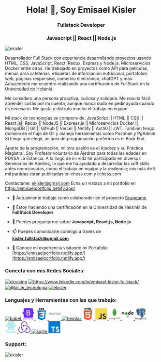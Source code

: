 <h1 align="center">Hola! 👋, Soy Emisael Kisler</h1>
<h3 align="center">Fullstack Developer</h3>
<h3 align="center">Javascript || React || Node.js</h3>

<p align="left"> <img src="https://komarev.com/ghpvc/?username=ekisler&label=Profile%20views&color=0e75b6&style=flat" alt="ekisler" /> </p>

 Desarrollador Full Stack con experiencia desarrollando proyectos usando HTML, CSS, JavaScript, React, Redux, Express y Node.js, Microservicios Docker entre otros. He trabajado en proyectos como API para películas, menús para cafeterías, etiquetas de información nutricional, portafolios web, páginas responsive, comercio electrónico, chatGPT y más.
Actualmente me ecuentro realizando una certificacion de FullStack en la [Universidad de Helsinki](https://fullstackopen.com/).

Me considero una persona proactiva, curiosa y solidaria. Me resulta fácil aprender cosas por mi cuenta, aunque nunca dudo en pedir ayuda cuando es necesario.
Me gusta y disfruto mucho el trabajo en equipo

Mi stack de tecnologías se compone de: JavaScript || HTML || CSS || React.js|| Redux || NodeJS || Express.js || Microservicios Docker || MongoDB || Git || GitHub || Vercel || Netlify || Auth0 || JWT. También tengo dominio en el flujo de Git y manejo herramientas como Postman y PgAdmin. Si tengo que elegir, mi área de programación preferida es el Back End.

Aparte de la programación, mi otra pasión es el Ajedrez y su Práctica Magistral. Soy Profesor voluntario de Ajedrez para todas las edades en PDVSA La Estancia. A lo largo de mi vida he participado en diversos Seminarios de Ajedrez, lo que me ha ayudado a desarrollar las soft skills antes mencionadas, como el trabajo en equipo y la resilencia; mis más de 5 mil partidas están publicadas en chess.com y lichess.com

Contáctame: ekisler@gmail.com
Echa un vistazo a mi portfolio en https://emisaelportfolio.netlify.app/

- 🔭 Actualmente trabajo como colaborador en el proyecto [Scaneame](https://github.com/ekisler/scanneame)

- 🌱 Estoy haciendo una certificación en la Universidad de Helsinki de **FullStack Developer**

- 💬 Puedes preguntarme sobre **Javascript, React.js, Node.js**

- 📫 Puedes comunicarte conmigo a traves de **kisler.fullstack@gmail.com**

- 📄 Conoce mi experiencia visitando mi Portafolio [https://emisaelportfolio.netlify.app/](https://emisaelportfolio.netlify.app/)

<h3 align="left">Conecta con mis Redes Sociales:</h3>
<p align="left">
<a href="https://twitter.com/ekracing" target="blank"><img align="center" src="https://raw.githubusercontent.com/rahuldkjain/github-profile-readme-generator/master/src/images/icons/Social/twitter.svg" alt="ekracing" height="30" width="40" /></a>
<a href="https://www.linkedin.com/in/emisael-kisler-fullstack/" target="blank"><img align="center" src="https://raw.githubusercontent.com/rahuldkjain/github-profile-readme-generator/master/src/images/icons/Social/linked-in-alt.svg" alt="https://www.linkedin.com/in/emisael-kisler-fullstack/" height="30" width="40" /></a>
<a href="https://instagram.com/@kisler_tecnologia" target="blank"><img align="center" src="https://raw.githubusercontent.com/rahuldkjain/github-profile-readme-generator/master/src/images/icons/Social/instagram.svg" alt="@kisler_tecnologia" height="30" width="40" /></a>
<a href="https://www.hackerrank.com/ekisler" target="blank"><img align="center" src="https://raw.githubusercontent.com/rahuldkjain/github-profile-readme-generator/master/src/images/icons/Social/hackerrank.svg" alt="ekisler" height="30" width="40" /></a>
</p>

<h3 align="left">Lenguajes y Herramientas con las que trabajo:</h3>
<p align="left"> <a href="https://babeljs.io/" target="_blank" rel="noreferrer"> <img src="https://www.vectorlogo.zone/logos/babeljs/babeljs-icon.svg" alt="babel" width="40" height="40"/> </a> <a href="https://getbootstrap.com" target="_blank" rel="noreferrer"> <img src="https://raw.githubusercontent.com/devicons/devicon/master/icons/bootstrap/bootstrap-plain-wordmark.svg" alt="bootstrap" width="40" height="40"/> </a> <a href="https://www.w3schools.com/css/" target="_blank" rel="noreferrer"> <img src="https://raw.githubusercontent.com/devicons/devicon/master/icons/css3/css3-original-wordmark.svg" alt="css3" width="40" height="40"/> </a> <a href="https://expressjs.com" target="_blank" rel="noreferrer"> <img src="https://raw.githubusercontent.com/devicons/devicon/master/icons/express/express-original-wordmark.svg" alt="express" width="40" height="40"/> </a> <a href="https://heroku.com" target="_blank" rel="noreferrer"> <img src="https://www.vectorlogo.zone/logos/heroku/heroku-icon.svg" alt="heroku" width="40" height="40"/> </a> <a href="https://www.w3.org/html/" target="_blank" rel="noreferrer"> <img src="https://raw.githubusercontent.com/devicons/devicon/master/icons/html5/html5-original-wordmark.svg" alt="html5" width="40" height="40"/> </a> <a href="https://developer.mozilla.org/en-US/docs/Web/JavaScript" target="_blank" rel="noreferrer"> <img src="https://raw.githubusercontent.com/devicons/devicon/master/icons/javascript/javascript-original.svg" alt="javascript" width="40" height="40"/> </a> <a href="https://www.mongodb.com/" target="_blank" rel="noreferrer"> <img src="https://raw.githubusercontent.com/devicons/devicon/master/icons/mongodb/mongodb-original-wordmark.svg" alt="mongodb" width="40" height="40"/> </a> <a href="https://nodejs.org" target="_blank" rel="noreferrer"> <img src="https://raw.githubusercontent.com/devicons/devicon/master/icons/nodejs/nodejs-original-wordmark.svg" alt="nodejs" width="40" height="40"/> </a> <a href="https://www.postgresql.org" target="_blank" rel="noreferrer"> <img src="https://raw.githubusercontent.com/devicons/devicon/master/icons/postgresql/postgresql-original-wordmark.svg" alt="postgresql" width="40" height="40"/> </a> <a href="https://reactjs.org/" target="_blank" rel="noreferrer"> <img src="https://raw.githubusercontent.com/devicons/devicon/master/icons/react/react-original-wordmark.svg" alt="react" width="40" height="40"/> </a> <a href="https://redux.js.org" target="_blank" rel="noreferrer"> <img src="https://raw.githubusercontent.com/devicons/devicon/master/icons/redux/redux-original.svg" alt="redux" width="40" height="40"/> </a> <a href="https://www.sqlite.org/" target="_blank" rel="noreferrer"> <img src="https://www.vectorlogo.zone/logos/sqlite/sqlite-icon.svg" alt="sqlite" width="40" height="40"/> </a> <a href="https://www.typescriptlang.org/" target="_blank" rel="noreferrer"> <img src="https://raw.githubusercontent.com/devicons/devicon/master/icons/typescript/typescript-original.svg" alt="typescript" width="40" height="40"/> </a> </p>

<h3 align="left">Support:</h3>
<p><a href="https://www.buymeacoffee.com/ekisler"> <img align="left" src="https://cdn.buymeacoffee.com/buttons/v2/default-yellow.png" height="50" width="210" alt="ekisler" /></a></p><br><br>
